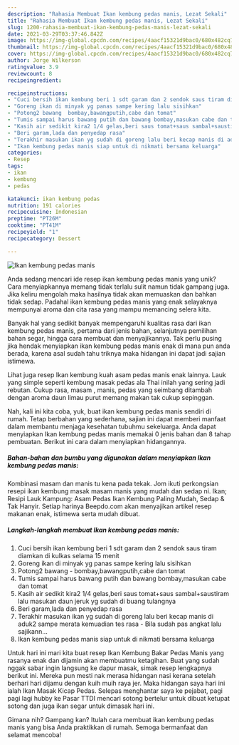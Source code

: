```yaml
---
description: "Rahasia Membuat Ikan kembung pedas manis, Lezat Sekali"
title: "Rahasia Membuat Ikan kembung pedas manis, Lezat Sekali"
slug: 1200-rahasia-membuat-ikan-kembung-pedas-manis-lezat-sekali
date: 2021-03-29T03:37:46.842Z
image: https://img-global.cpcdn.com/recipes/4aacf15321d9bac0/680x482cq70/ikan-kembung-pedas-manis-foto-resep-utama.jpg
thumbnail: https://img-global.cpcdn.com/recipes/4aacf15321d9bac0/680x482cq70/ikan-kembung-pedas-manis-foto-resep-utama.jpg
cover: https://img-global.cpcdn.com/recipes/4aacf15321d9bac0/680x482cq70/ikan-kembung-pedas-manis-foto-resep-utama.jpg
author: Jorge Wilkerson
ratingvalue: 3.9
reviewcount: 8
recipeingredient:

recipeinstructions:
- "Cuci bersih ikan kembung beri 1 sdt garam dan 2 sendok saus tiram diamkan di kulkas selama 15 menit"
- "Goreng ikan di minyak yg panas sampe kering lalu sisihkan"
- "Potong2 bawang  bombay,bawangputih,cabe dan tomat"
- "Tumis sampai harus bawang putih dan bawang bombay,masukan cabe dan tomat"
- "Kasih air sedikit kira2 1/4 gelas,beri saus tomat+saus sambal+saustiram lalu masukan daun jeruk yg sudah di buang tulangnya"
- "Beri garam,lada dan penyedap rasa"
- "Terakhir masukan ikan yg sudah di goreng lalu beri kecap manis di aduk2 sampe merata kemuadian tes rasa Bila sudah pas angkat lalu sajikann..."
- "Ikan kembung pedas manis siap untuk di nikmati bersama keluarga"
categories:
- Resep
tags:
- ikan
- kembung
- pedas

katakunci: ikan kembung pedas 
nutrition: 191 calories
recipecuisine: Indonesian
preptime: "PT26M"
cooktime: "PT41M"
recipeyield: "1"
recipecategory: Dessert

---
```



![Ikan kembung pedas manis](https://img-global.cpcdn.com/recipes/4aacf15321d9bac0/680x482cq70/ikan-kembung-pedas-manis-foto-resep-utama.jpg)

Anda sedang mencari ide resep ikan kembung pedas manis yang unik? Cara menyiapkannya memang tidak terlalu sulit namun tidak gampang juga. Jika keliru mengolah maka hasilnya tidak akan memuaskan dan bahkan tidak sedap. Padahal ikan kembung pedas manis yang enak selayaknya mempunyai aroma dan cita rasa yang mampu memancing selera kita.

Banyak hal yang sedikit banyak mempengaruhi kualitas rasa dari ikan kembung pedas manis, pertama dari jenis bahan, selanjutnya pemilihan bahan segar, hingga cara membuat dan menyajikannya. Tak perlu pusing jika hendak menyiapkan ikan kembung pedas manis enak di mana pun anda berada, karena asal sudah tahu triknya maka hidangan ini dapat jadi sajian istimewa.

Lihat juga resep Ikan kembung kuah asam pedas manis enak lainnya. Lauk yang simple seperti kembung masak pedas ala Thai inilah yang sering jadi rebutan. Cukup rasa, masam , manis, pedas yang seimbang ditambah dengan aroma daun limau purut memang makan tak cukup sepinggan.


Nah, kali ini kita coba, yuk, buat ikan kembung pedas manis sendiri di rumah. Tetap berbahan yang sederhana, sajian ini dapat memberi manfaat dalam membantu menjaga kesehatan tubuhmu sekeluarga. Anda dapat menyiapkan Ikan kembung pedas manis memakai 0 jenis bahan dan 8 tahap pembuatan. Berikut ini cara dalam menyiapkan hidangannya.

<!--inarticleads1-->

##### Bahan-bahan dan bumbu yang digunakan dalam menyiapkan Ikan kembung pedas manis:



Kombinasi masam dan manis tu kena pada tekak. Jom ikuti perkongsian resepi ikan kembung masak masam manis yang mudah dan sedap ni. Ikan; Resipi Lauk Kampung: Asam Pedas Ikan Kembung Paling Mudah, Sedap &amp; Tak Hanyir. Setiap harinya Beepdo.com akan menyajikan artikel resep makanan enak, istimewa serta mudah dibuat. 

<!--inarticleads2-->

##### Langkah-langkah membuat Ikan kembung pedas manis:

1. Cuci bersih ikan kembung beri 1 sdt garam dan 2 sendok saus tiram diamkan di kulkas selama 15 menit
1. Goreng ikan di minyak yg panas sampe kering lalu sisihkan
1. Potong2 bawang -  bombay,bawangputih,cabe dan tomat
1. Tumis sampai harus bawang putih dan bawang bombay,masukan cabe dan tomat
1. Kasih air sedikit kira2 1/4 gelas,beri saus tomat+saus sambal+saustiram lalu masukan daun jeruk yg sudah di buang tulangnya
1. Beri garam,lada dan penyedap rasa
1. Terakhir masukan ikan yg sudah di goreng lalu beri kecap manis di aduk2 sampe merata kemuadian tes rasa - Bila sudah pas angkat lalu sajikann...
1. Ikan kembung pedas manis siap untuk di nikmati bersama keluarga


Untuk hari ini mari kita buat resep Ikan Kembung Bakar Pedas Manis yang rasanya enak dan dijamin akan membuatmu ketagihan. Buat yang sudah nggak sabar ingin langsung ke dapur masak, simak resep lengkapnya berikut ini. Mereka pun mesti nak merasa hidangan nasi kerana setelah berhari hari dijamu dengan kuih muih raya jer. Maka hidangan saya hari ini ialah Ikan Masak Kicap Pedas. Selepas menghantar saya ke pejabat, pagi pagi lagi hubby ke Pasar TTDI mencari sotong bertelur untuk dibuat ketupat sotong dan juga ikan segar untuk dimasak hari ini. 

Gimana nih? Gampang kan? Itulah cara membuat ikan kembung pedas manis yang bisa Anda praktikkan di rumah. Semoga bermanfaat dan selamat mencoba!
